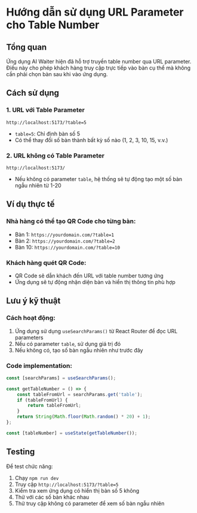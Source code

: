 # Hướng dẫn sử dụng URL Parameter cho Table Number

## Tổng quan

Ứng dụng AI Waiter hiện đã hỗ trợ truyền table number qua URL parameter. Điều này cho phép khách hàng truy cập trực tiếp vào bàn cụ thể mà không cần phải chọn bàn sau khi vào ứng dụng.

## Cách sử dụng

### 1. URL với Table Parameter

```
http://localhost:5173/?table=5
```

- `table=5`: Chỉ định bàn số 5
- Có thể thay đổi số bàn thành bất kỳ số nào (1, 2, 3, 10, 15, v.v.)

### 2. URL không có Table Parameter

```
http://localhost:5173/
```

- Nếu không có parameter `table`, hệ thống sẽ tự động tạo một số bàn ngẫu nhiên từ 1-20

## Ví dụ thực tế

### Nhà hàng có thể tạo QR Code cho từng bàn:

- Bàn 1: `https://yourdomain.com/?table=1`
- Bàn 2: `https://yourdomain.com/?table=2`
- Bàn 10: `https://yourdomain.com/?table=10`

### Khách hàng quét QR Code:

- QR Code sẽ dẫn khách đến URL với table number tương ứng
- Ứng dụng sẽ tự động nhận diện bàn và hiển thị thông tin phù hợp

## Lưu ý kỹ thuật

### Cách hoạt động:

1. Ứng dụng sử dụng `useSearchParams()` từ React Router để đọc URL parameters
2. Nếu có parameter `table`, sử dụng giá trị đó
3. Nếu không có, tạo số bàn ngẫu nhiên như trước đây

### Code implementation:

```typescript
const [searchParams] = useSearchParams();

const getTableNumber = () => {
	const tableFromUrl = searchParams.get('table');
	if (tableFromUrl) {
		return tableFromUrl;
	}
	return String(Math.floor(Math.random() * 20) + 1);
};

const [tableNumber] = useState(getTableNumber());
```

## Testing

Để test chức năng:

1. Chạy `npm run dev`
2. Truy cập `http://localhost:5173/?table=5`
3. Kiểm tra xem ứng dụng có hiển thị bàn số 5 không
4. Thử với các số bàn khác nhau
5. Thử truy cập không có parameter để xem số bàn ngẫu nhiên
